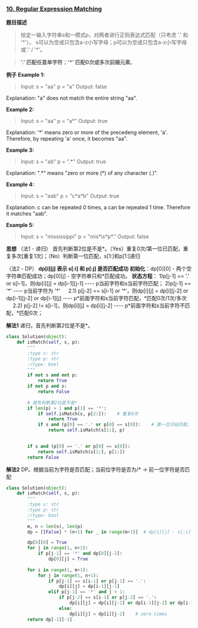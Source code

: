 ### [10. Regular Expression Matching](https://leetcode.com/problems/regular-expression-matching/description/)

**题目描述**
> 给定一输入字符串s和一模式p，对两者进行正则表达式匹配（只考虑 '.' 和 '\*'）。
> s可以为空或只包含a-z小写字母；p可以为空或只包含a-z小写字母或'.' / '*'。

>**'.' 匹配任意单字符**；**'*' 匹配0次或多次前缀元素**。

**例子**
**Example 1:**
> Input:
s = "aa"
p = "a"
Output: false

Explanation: "a" does not match the entire string "aa".

**Example 2:**
>Input:
s = "aa"
p = "a\*"
Output: true

Explanation: '*' means zero or more of the precedeng element, 'a'. Therefore, by repeating 'a' once, it becomes "aa".

**Example 3:**
>Input:
s = "ab"
p = ".\*"
Output: true

Explanation: ".\*" means "zero or more (\*) of any character (.)".

**Example 4:**
>Input:
s = "aab"
p = "c\*a\*b"
Output: true

Explanation: c can be repeated 0 times, a can be repeated 1 time. Therefore it matches "aab".

**Example 5:**
>Input:
s = "mississippi"
p = "mis\*is\*p\*."
Output: false

**思想**
（法1 - 递归）
首先判断第2位是不是\*。（Yes）重复0次/第一位已匹配，重复多次[重复1次]；（No）判断第一位匹配，s[1:]和p[1:]递归

（法2 - DP）
**dp[i][j] 表示 s[:i] 和 p[:j] 是否匹配成功**
**初始化**：dp[0][0] - 两个空字符串匹配成功；dp[0][j] - 空字符串只和\*匹配成功。
**状态方程**：
1)p[j-1] == '.' or s[i-1]，则dp[i][j] = dp[i-1][j-1] ---- p当前字符和s当前字符匹配；
2)p[j-1] == '\*' ---- p当前字符为 '\*'
&emsp; 2.1) p[j-2] == s[i-1] or ‘*’，则dp[i][j] = dp[i][j-2] or dp[i-1][j-2] or dp[i-1][j]  ---- p\*前面字符和s当前字符匹配，\*匹配0次/1次/多次
&emsp; 2.2) p[j-2] != s[i-1]，则dp[i][j] = dp[i][j-2] ---- p\*前面字符和s当前字符不匹配，\*匹配0次；

**解法1**
递归，首先判断第2位是不是\*。
```python
class Solution(object):
    def isMatch(self, s, p):
        """
        :type s: str
        :type p: str
        :rtype: bool
        """
        if not s and not p:
            return True
        if not p and s:
            return False
        
        # 首先判断第2位是不是*
        if len(p) > 1 and p[1] == '*':
            if self.isMatch(s, p[2:]):    # 重复0次
                return True
            if s and (p[0] == '.' or p[0] == s[0]):    # 第一位已经匹配, 重复多次/1次
                return self.isMatch(s[1:], p)

                
        if s and (p[0] == '.' or p[0] == s[0]):
            return self.isMatch(s[1:], p[1:])
        return False
```
**解法2**
DP。根据当前为字符是否匹配；当前位字符是否为/* → 前一位字符是否匹配
```python
class Solution(object):
    def isMatch(self, s, p):
        """
        :type s: str
        :type p: str
        :rtype: bool
        """
        m, n = len(s), len(p)
        dp = [[False] * (n+1) for _ in range(m+1)]  # dp[i][j] - s[:i] and p[:j]

        dp[0][0] = True
        for j in range(1, n+1):
            if p[j-1] == '*' and dp[0][j-2]:
                dp[0][j] = True
        
        for i in range(1, m+1):
            for j in range(1, n+1):
                if p[j-1] == s[i-1] or p[j-1] == '.':
                    dp[i][j] = dp[i-1][j-1]
                elif p[j-1] == '*' and j > 1:
                    if p[j-2] == s[i-1] or p[j-2] == '.':
                        dp[i][j] = dp[i][j-2] or dp[i-1][j-2] or dp[i-1][j]  # 0 times/1 times/multiple times
                    else:
                        dp[i][j] = dp[i][j-2]    # zero times                 
        return dp[-1][-1]
```